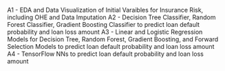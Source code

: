A1 - EDA and Data Visualization of Initial Varaibles for Insurance Risk, including OHE and Data Imputation
A2 - Decision Tree Classifier, Random Forest Classifier, Gradient Boosting Classifier to predict loan default probability and loan loss amount
A3 - Linear and Logistic Regression Models for Decision Tree, Random Forest, Gradient Boosting, and Forward Selection Models to predict loan default probability and loan loss amount
A4 - TensorFlow NNs to predict loan default probability and loan loss amount
